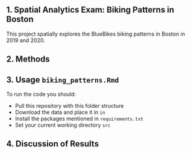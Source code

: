 ## 1. Spatial Analytics Exam: Biking Patterns in Boston 
This project spatially explores the BlueBikes biking patterns in Boston in 2019 and 2020. 

## 2. Methods

## 3. Usage ```biking_patterns.Rmd```
To run the code you should:
- Pull this repository with this folder structure
- Download the data and place it in ```in```
- Install the packages mentioned in ```requirements.txt```
- Set your current working directory ```src```

## 4. Discussion of Results 
